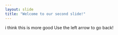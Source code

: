 ```yaml
---
layout: slide
title: "Welcome to our second slide!"
---
```

i think this is more good
Use the left arrow to go back!
